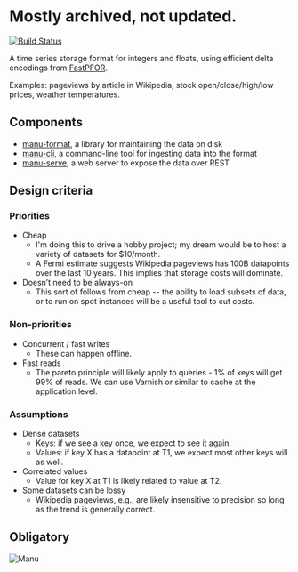 # Mostly archived, not updated.

[![Build Status](https://travis-ci.org/cldellow/manu.svg?branch=master)](https://travis-ci.org/cldellow/manu)

A time series storage format for integers and floats, using efficient delta encodings from [FastPFOR](https://github.com/lemire/JavaFastPFOR).

Examples: pageviews by article in Wikipedia, stock open/close/high/low prices, weather temperatures.

## Components
- [manu-format](format), a library for maintaining the data on disk
- [manu-cli](cli), a command-line tool for ingesting data into the format
- [manu-serve](serve), a web server to expose the data over REST

## Design criteria
### Priorities
- Cheap
  - I'm doing this to drive a hobby project; my dream would be to host a variety of datasets for $10/month.
  - A Fermi estimate suggests Wikipedia pageviews has 100B datapoints over the last 10 years. This implies that storage costs will dominate.
- Doesn’t need to be always-on
  - This sort of follows from cheap -- the ability to load subsets of data, or to run on spot instances will be a useful tool to cut costs.

### Non-priorities
- Concurrent / fast writes
  - These can happen offline.
- Fast reads
  - The pareto principle will likely apply to queries - 1% of keys will get 99% of reads. We can use Varnish or similar to cache at the application level.

### Assumptions
- Dense datasets
  - Keys: if we see a key once, we expect to see it again.
  - Values: if key X has a datapoint at T1, we expect most other keys will as well.
- Correlated values
  - Value for key X at T1 is likely related to value at T2.
- Some datasets can be lossy
  - Wikipedia pageviews, e.g., are likely insensitive to precision so long as the trend is generally correct.

## Obligatory

![Manu](https://www.smbc-comics.com/comics/1429540032-20150420.png)
